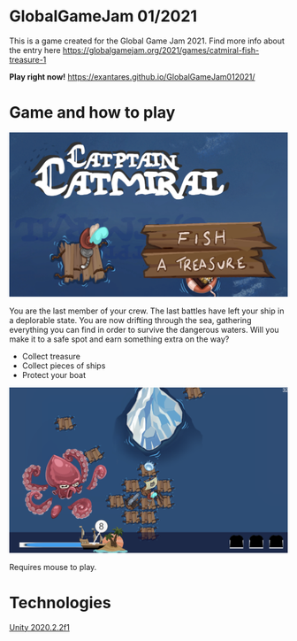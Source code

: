 # GlobalGameJam 01/2021

This is a game created for the Global Game Jam 2021.
Find more info about the entry here https://globalgamejam.org/2021/games/catmiral-fish-treasure-1

**Play right now!**
https://exantares.github.io/GlobalGameJam012021/

# Game and how to play

![Drift to safety](docs/Images/1_MainMenu.png)

You are the last member of your crew. The last battles have left your ship in a deplorable state. You are now drifting through the sea, gathering everything you can find in order to survive the dangerous waters. Will you make it to a safe spot and earn something extra on the way?

 - Collect treasure
 - Collect pieces of ships
 - Protect your boat

 ![Drift to safety](docs/Images/5_AvoidObstacles.png)

Requires mouse to play.

# Technologies
[Unity 2020.2.2f1](https://unity3d.com/get-unity/download/archive)
